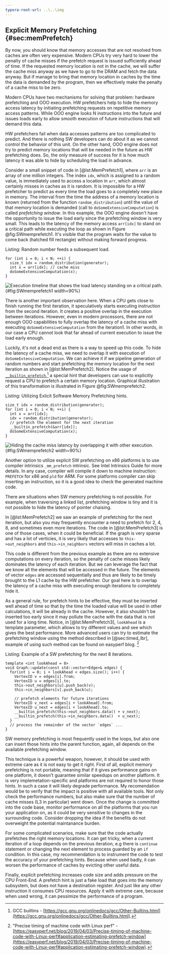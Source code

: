 ```yaml
---
typora-root-url: ..\..\img
---
```


## Explicit Memory Prefetching {#sec:memPrefetch}

By now, you should know that memory accesses that are not resolved from caches are often very expensive. Modern CPUs try very hard to lower the penalty of cache misses if the prefetch request is issued sufficiently ahead of time. If the requested memory location is not in the cache, we will suffer the cache miss anyway as we have to go to the DRAM and fetch the data anyway. But if manage to bring that memory location in caches by the time the data is demanded by the program, then we effectively make the penalty of a cache miss to be zero.

Modern CPUs have two mechanisms for solving that problem: hardware prefetching and OOO execution. HW prefetchers help to hide the memory access latency by initiating prefetching requests on repetitive memory access patterns. While OOO engine looks N instructions into the future and issues loads early to allow smooth execution of future instructions that will demand this data.

HW prefetchers fail when data accesses patterns are too complicated to predict. And there is nothing SW developers can do about it as we cannot control the behavior of this unit. On the other hand, OOO engine does not try to predict memory locations that will be needed in the future as HW prefetching does. So, the only measure of success for it is how much latency it was able to hide by scheduling the load in advance.

Consider a small snippet of code in [@lst:MemPrefetch1], where `arr` is an array of one million integers. The index `idx`, which is assigned to a random value, is immediately used to access a location in `arr`, which almost certainly misses in caches as it is random. It is impossible for a HW prefetcher to predict as every time the load goes to a completely new place in memory. The interval from the time the address of a memory location is known (returned from the function `random_distribution`) until the value of that memory location is demanded (call to `doSomeExtensiveComputation`) is called *prefetching window*. In this example, the OOO engine doesn't have the opportunity to issue the load early since the prefetching window is very small. This leads to the latency of the memory access `arr[idx]` to stand on a critical path while executing the loop as shown in Figure @fig:SWmemprefetch1. It's visible that the program waits for the value to come back (hatched fill rectangle) without making forward progress.

Listing: Random number feeds a subsequent load.

~~~~ {#lst:MemPrefetch1 .cpp}
for (int i = 0; i < N; ++i) {
  size_t idx = random_distribution(generator);
  int x = arr[idx]; // cache miss
  doSomeExtensiveComputation(x);
}
~~~~~~~~~~~~~~~~~~~~~~~~~~~~~~~~~~~~~~~~~~~~~~~~~

![Execution timeline that shows the load latency standing on a critical path.](../../img/memory-access-opts/SWmemprefetch1.png){#fig:SWmemprefetch1 width=90%}

There is another important observation here. When a CPU gets close to finish running the first iteration, it speculatively starts executing instruction from the second iteration. It creates a positive overlap in the execution between iterations. However, even in modern processors, there are not enough OOO capabilities to fully overlap the latency of a cache miss with executing `doSomeExtensiveComputation` from the iteration1. In other words, in our case a CPU cannot look that far ahead of current execution to issue the load early enough.

Luckily, it's not a dead end as there is a way to speed up this code. To hide the latency of a cache miss, we need to overlap it with execution of `doSomeExtensiveComputation`. We can achieve it if we pipeline generation of random numbers and start prefetching the memory location for the next iteration as shown in [@lst:MemPrefetch2]. Notice the usage of [`__builtin_prefetch`](https://gcc.gnu.org/onlinedocs/gcc/Other-Builtins.html),[^4] a special hint that developers can use to explicitly request a CPU to prefetch a certain memory location. Graphical illustration of this transformation is illustrated in Figure @fig:SWmemprefetch2.

Listing: Utilizing Exlicit Software Memory Prefetching hints.

~~~~ {#lst:MemPrefetch2 .cpp}
size_t idx = random_distribution(generator);
for (int i = 0; i < N; ++i) {
  int x = arr[idx]; 
  idx = random_distribution(generator);
  // prefetch the element for the next iteration
  __builtin_prefetch(&arr[idx]);
  doSomeExtensiveComputation(x);
}
~~~~~~~~~~~~~~~~~~~~~~~~~~~~~~~~~~~~~~~~~~~~~~~~~

![Hiding the cache miss latency by overlapping it with other execution.](../../img/memory-access-opts/SWmemprefetch2.png){#fig:SWmemprefetch2 width=90%}

Another option to utilize explicit SW prefetching on x86 platforms is to use compiler intrinsics `_mm_prefetch` intrinsic. See Intel Intrinsics Guide for more details. In any case, compiler will compile it down to machine instruction: `PREFETCH` for x86 and `pld` for ARM. For some platforms compiler can skip inserting an instruction, so it is a good idea to check the generated machine code.

There are situations when SW memory prefetching is not possible. For example, when traversing a linked list, prefetching window is tiny and it is not possible to hide the latency of pointer chaising.

In [@lst:MemPrefetch2] we saw an example of prefetching for the next iteration, but also you may frequently encounter a need to prefetch for 2, 4, 8, and sometimes even more iterations. The code in [@lst:MemPrefetch3] is one of those cases, when it could be beneficial. If the graph is very sparse and has a lot of verticies, it is very likely that accesses to `this->out_neighbors` and `this->in_neighbors` vectors will miss in caches a lot.

This code is different from the previous example as there are no extensive computations on every iteration, so the penalty of cache misses likely dominates the latency of each iteration. But we can leverage the fact that we know all the elements that will be accessed in the future. The elements of vector `edges` are accessed sequentially and thus are likely to be timely brought to the L1 cache by the HW prefetcher. Our goal here is to overlap the latency of a cache miss with executing enough iterations to completely hide it.

As a general rule, for prefetch hints to be effective, they must be inserted well ahead of time so that by the time the loaded value will be used in other calculations, it will be already in the cache. However, it also shouldn't be inserted too early since it may pollute the cache with the data that is not used for a long time. Notice, in [@lst:MemPrefetch3], `lookAhead` is a template parameter, which allows to try different values and see which gives the best performance. More advanced users can try to estimate the prefetching window using the method described in [@sec:timed_lbr], example of using such method can be found on easyperf blog. [^5]

Listing: Example of a SW prefetching for the next 8 iterations.

~~~~ {#lst:MemPrefetch3 .cpp}
template <int lookAhead = 8>
void Graph::update(const std::vector<Edge>& edges) {
  for(int i = 0; i + lookAhead < edges.size(); i++) {
    VertexID v = edges[i].from;
    VertexID u = edges[i].to;
    this->out_neighbors[u].push_back(v);
    this->in_neighbors[v].push_back(u);

    // prefetch elements for future iterations
    VertexID v_next = edges[i + lookAhead].from;
    VertexID u_next = edges[i + lookAhead].to;
    __builtin_prefetch(this->out_neighbors.data() + v_next);
    __builtin_prefetch(this->in_neighbors.data()  + u_next);
  }
  // process the remainder of the vector `edges` ...
}
~~~~~~~~~~~~~~~~~~~~~~~~~~~~~~~~~~~~~~~~~~~~~~~~~

SW memory prefetching is most frequently used in the loops, but also one can insert those hints into the parent function, again, all depends on the available prefetching window.

This technique is a powerful weapon, however, it should be used with extreme care as it is not easy to get it right. First of all, explicit memory prefetching is not portable, meaning that if it gives performance gains on one platform, it doesn't guarantee similar speedups on another platform. It is very implemetation-specific and platforms are not required to honor those hints. In such a case it will likely degrade performance. My recomendation would be to verify that the impact is positive with all available tools. Not only check the performance numbers, but also make sure that the number of cache misses (L3 in particular) went down. Once the change is committed into the code base, monitor performance on all the platforms that you run your application on, as it could be very sensitive to changes in the surrounding code. Consider dropping the idea if the benefits do not overweight the potential maintanance burden.

For some complicated scenarios, make sure that the code actually prefetches the right memory locations. It can get tricky, when a current iteration of a loop depends on the previous iteration, e.g there is `continue` statement or changing the next element to process guarded by an `if` condition. In this case, my recommendation is to instrument the code to test the accuracy of your prefetching hints. Because when used badly, it can worsen the performance of caches by evicting other useful data.

Finally, explicit prefetching increases code size and adds pressure on the CPU Front-End. A prefetch hint is just a fake load that goes into the memory subsystem, but does not have a destination register. And just like any other instruction it consumes CPU resources. Apply it with extreme care, because when used wrong, it can pessimize the performance of a program.

[^4]: GCC builtins - [https://gcc.gnu.org/onlinedocs/gcc/Other-Builtins.html](https://gcc.gnu.org/onlinedocs/gcc/Other-Builtins.html).
[^5]: "Precise timing of machine code with Linux perf" - [https://easyperf.net/blog/2019/04/03/Precise-timing-of-machine-code-with-Linux-perf#application-estimating-prefetch-window](https://easyperf.net/blog/2019/04/03/Precise-timing-of-machine-code-with-Linux-perf#application-estimating-prefetch-window).
